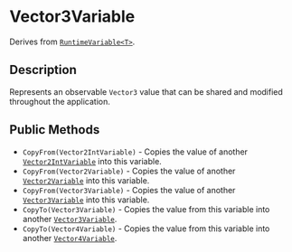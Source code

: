 # Vector3Variable

Derives from [`RuntimeVariable<T>`](runtime-variable.md).

## Description

Represents an observable `Vector3` value that can be shared and modified throughout the application.

## Public Methods

- `CopyFrom(Vector2IntVariable)` - Copies the value of another [`Vector2IntVariable`](vector2int-variable.md) into this variable.
- `CopyFrom(Vector2Variable)` - Copies the value of another [`Vector2Variable`](vector2-variable.md) into this variable.
- `CopyFrom(Vector3Variable)` - Copies the value of another [`Vector3Variable`](vector3-variable.md) into this variable.
- `CopyTo(Vector3Variable)` - Copies the value from this variable into another [`Vector3Variable`](vector3-variable.md).
- `CopyTo(Vector4Variable)` - Copies the value from this variable into another [`Vector4Variable`](vector4-variable.md).
